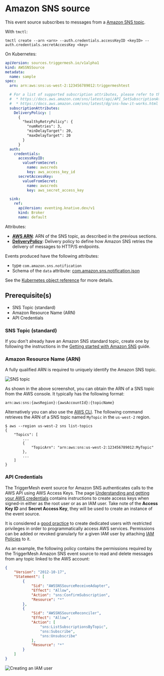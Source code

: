 # Amazon SNS source

This event source subscribes to messages from a [Amazon SNS topic][sns-docs].

With `tmctl`:

```
tmctl create --arn <arn> --auth.credentials.accessKeyID <keyID> --auth.credentials.secretAccessKey <key>
```

On Kubernetes:

```yaml
apiVersion: sources.triggermesh.io/v1alpha1
kind: AWSSNSSource
metadata:
  name: sample
spec:
  arn: arn:aws:sns:us-west-2:123456789012:triggermeshtest

  # For a list of supported subscription attributes, please refer to the following resources:
  #  * https://docs.aws.amazon.com/sns/latest/api/API_SetSubscriptionAttributes.html
  #  * https://docs.aws.amazon.com/sns/latest/dg/sns-how-it-works.html
  subscriptionAttributes:
    DeliveryPolicy: |
      {
        "healthyRetryPolicy": {
          "numRetries": 3,
          "minDelayTarget": 20,
          "maxDelayTarget": 20
        }
      }
  auth:
    credentials:
      accessKeyID:
        valueFromSecret:
          name: awscreds
          key: aws_access_key_id
      secretAccessKey:
        valueFromSecret:
          name: awscreds
          key: aws_secret_access_key

  sink:
    ref:
      apiVersion: eventing.knative.dev/v1
      kind: Broker
      name: default
```

Attributes:

- [**AWS ARN**][arn]: ARN of the SNS topic, as described in the previous sections.
- [**DeliveryPolicy**][sns-delivery-policy]: Delivery policy to define how Amazon SNS retries the delivery of messages
  to HTTP/S endpoints.

Events produced have the following attributes:

* type `com.amazon.sns.notification`
* Schema of the `data` attribute: [com.amazon.sns.notification.json](https://raw.githubusercontent.com/triggermesh/triggermesh/main/schemas/com.amazon.sns.notification.json)

See the [Kubernetes object reference](../../reference/sources/#sources.triggermesh.io/v1alpha1.AWSSNSSource) for more details.

## Prerequisite(s)

- SNS Topic (standard)
- Amazon Resource Name (ARN)
- API Credentials

### SNS Topic (standard)

If you don't already have an Amazon SNS standard topic, create one by following the instructions in the [Getting started
with Amazon SNS][sns-getting-started] guide.

### Amazon Resource Name (ARN)

A fully qualified ARN is required to uniquely identify the Amazon SNS topic.

![SNS topic](../../assets/images/awssns-source/sns-topic.png)

As shown in the above screenshot, you can obtain the ARN of a SNS topic from the AWS console. It typically has the
following format:

```
arn:aws:sns:{awsRegion}:{awsAccountId}:{topicName}
```

Alternatively you can also use the [AWS CLI][aws-cli]. The following command retrieves the ARN of a SNS topic named
`MyTopic` in the `us-west-2` region.

```console
$ aws --region us-west-2 sns list-topics
{
    "Topics": [
        ...
        {
            "TopicArn": "arn:aws:sns:us-west-2:123456789012:MyTopic"
        },
        ...
    ]
}
```

### API Credentials

The TriggerMesh event source for Amazon SNS authenticates calls to the AWS API using AWS Access Keys. The page
[Understanding and getting your AWS credentials][accesskey] contains instructions to create access keys when signed-in
either as the root user or as an IAM user. Take note of the **Access Key ID** and **Secret Access Key**, they will be
used to create an instance of the event source.

It is considered a [good practice][iam-bestpractices] to create dedicated users with restricted privileges in order to
programmatically access AWS services. Permissions can be added or revoked granularly for a given IAM user by attaching
[IAM Policies][iam-policies] to it.

As an example, the following policy contains the permissions required by the TriggerMesh Amazon SNS event source to read
and delete messages from any topic linked to the AWS account:

```json
{
    "Version": "2012-10-17",
    "Statement": [
        {
            "Sid": "AWSSNSSourceReceiveAdapter",
            "Effect": "Allow",
            "Action": "sns:ConfirmSubscription",
            "Resource": "*"
        },
        {
            "Sid": "AWSSNSSourceReconciler",
            "Effect": "Allow",
            "Action": [
                "sns:ListSubscriptionsByTopic",
                "sns:Subscribe",
                "sns:Unsubscribe"
            ],
            "Resource": "*"
        }
    ]
}
```

![Creating an IAM user](../../assets/images/awssns-source/sns-user-policy.png)

[sns-docs]: https://docs.aws.amazon.com/sns/latest/dg/welcome.html
[sns-getting-started]: https://docs.aws.amazon.com/sns/latest/dg/sns-getting-started.html
[sns-delivery-policy]: https://docs.aws.amazon.com/sns/latest/dg/sns-message-delivery-retries.html#creating-delivery-policy
[aws-cli]: https://aws.amazon.com/cli/
[accesskey]: https://docs.aws.amazon.com/general/latest/gr/aws-sec-cred-types.html#access-keys-and-secret-access-keys
[iam-bestpractices]: https://docs.aws.amazon.com/general/latest/gr/aws-access-keys-best-practices.html#iam-user-access-keys
[iam-policies]: https://docs.aws.amazon.com/IAM/latest/UserGuide/access_policies.html
[arn]: https://docs.aws.amazon.com/service-authorization/latest/reference/list_amazonsns.html#amazonsns-resources-for-iam-policies
[tm-secret]: ../secrets.md
